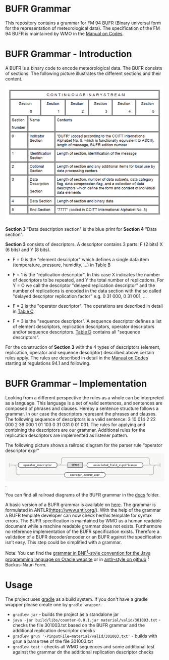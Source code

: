 # BUFR Grammar

This repository contains a grammar for FM 94 BUFR (Binary universal form for the representation of meteorological data).
The specification of the FM 94 BUFR is maintained by WMO in the [Manual on Codes](https://library.wmo.int/doc_num.php?explnum_id=5831).

# BUFR Grammar - Introduction
A BUFR is a binary code to encode meteorological data. The BUFR consists of sections. The following picture illustrates the different sections and their content.

![BUFR Sections](https://github.com/mheene/bufr-grammar/blob/master/pics/sections.png)

**Section 3** "Data description section" is the blue print for **Section 4** "Data section". 

**Section 3** consists of descriptors. A descriptor contains 3 parts: F (2 bits) X (6 bits) and Y (8 bits).

* F = 0 is the "element descriptor" which defines a single data item (temperature, pressure, humidity, ...) in [Table B](http://www.wmo.int/pages/prog/www/WMOCodes/WMO306_vI2/LatestVERSION/WMO306_vI2_BUFRCREX_TableB_en.pdf)

* F = 1 is the "replication descriptor". In this case X indicates the number of descriptors to be repeated, and Y the total number of replications. For Y = O we call the descriptor "delayed replication descriptor" and the number of replications is encoded in the data section with the so called "delayed descriptor replication factor" e.g. 0 31 000, 0 31 001, ...

* F = 2 is the "operator descriptor". The operations are described in detail in [Table C](http://www.wmo.int/pages/prog/www/WMOCodes/WMO306_vI2/LatestVERSION/WMO306_vI2_BUFR_TableC_en.pdf)

* F = 3 is the "sequence descriptor". A sequence descriptor defines a list of element  descriptors,  replication  descriptors,  operator  descriptors  and/or  sequence descriptors.  [Table D](http://www.wmo.int/pages/prog/www/WMOCodes/WMO306_vI2/LatestVERSION/WMO306_vI2_BUFR_TableD_en.pdf) contains all "sequence descriptors".

For the construction of **Section 3** with the 4 types of descriptors (element, replication, operator
and sequence descriptor) described above certain rules apply. The rules are described in detail
in the [Manual on Codes](https://library.wmo.int/doc_num.php?explnum_id=5831) starting at regulations 94.1 and following.

# BUFR Grammar – Implementation
Looking from a different perspective the rules as a whole can be interpreted as a language. This language is a set of valid sentences, and sentences are composed of phrases and clauses. Hereby a sentence structure follows a grammar. In our case the descriptors represent the phrases
and clauses. The following sequence of descriptors is a valid sentence: 3 10 014 2 22 000 2 36 000 1 01 103 0 31 031 0 01 031. The rules for
applying and combining the descriptors are our grammar. Additional rules for the replication descriptors are implemented as listener pattern.

The following picture shows a railroad diagram for the parser rule “operator descriptor expr” ![railroad diagram](https://github.com/mheene/bufr-grammar/blob/gradle/pics/operator_expr.png). 

You can find all railroad diagrams of the BUFR grammar in the [docs](https://github.com/mheene/bufr-grammar/tree/gradle/docu/bufr-grammar.html) folder.

A basic version of a BUFR grammar is available on [here](https://github.com/mheene/bufr-grammar/blob/gradle/src/main/antlr/BUFR.g4). The grammar is formulated in ANTLR(https://www.antlr.org/). With the help of the grammar a BUFR template developer can now check her/his template for syntax errors. The BUFR specification is maintained by WMO as a human readable document while a machine readable grammar does not exists. Furthermore no reference implementation of the BUFR specification exists. Therefore a validation of a BUFR decoder/encoder or an BUFR against the specification isn’t easy. This step could be simplified with a grammar.


Note: You can find the [grammar in BNF<sup>1</sup>-style convention for the Java programming language on Oracle website](https://docs.oracle.com/javase/specs/jls/se7/html/jls-18.html) or in [antlr-style on github](https://github.com/antlr/grammars-v4/tree/master/java) 
<sup>1</sup> Backus-Naur-Form.

# Usage
The project uses [gradle](https://gradle.org/) as a build system. If you don't have a gradle wrapper please create one by `gradle wrapper`.
* `gradlew jar` - builds the project as a standalone jar 
* `java -jar build/libs/counter-0.0.1.jar material/valid/301003.txt` - checks the file 301003.txt based on the BUFR grammar and the additional replication descriptor checks
* `gradlew grun '-PinputFile=material/valid/301003.txt'` - builds with grun a parse tree of the file 301003.txt
* `gradlew test` - checks all WMO sequences and some additional test against the grammar dn the additional replication descriptor checks
